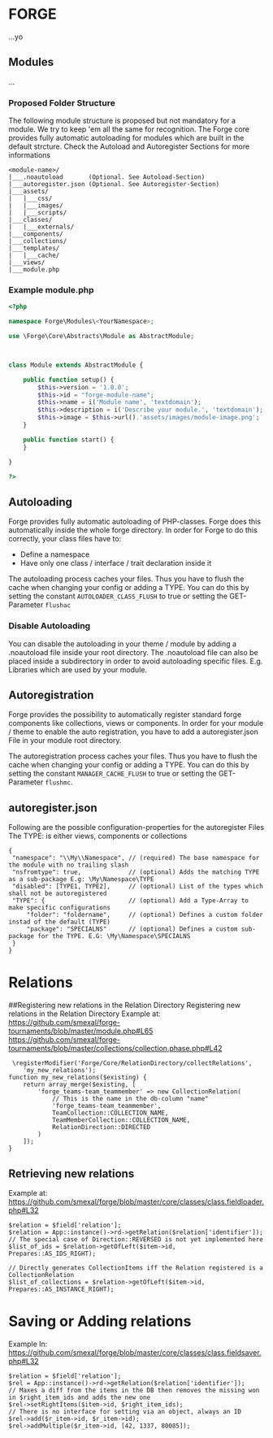 # FORGE
...yo

## Modules
...

### Proposed Folder Structure
The following module structure is proposed but not mandatory for a module. We try to keep 'em all the same for recognition.
The Forge core provides fully automatic autoloading for modules which are built in the default strcture. Check the Autoload and Autoregister Sections for more informations  
```
<module-name>/
|___.noautoload       (Optional. See Autoload-Section)
|___autoregister.json (Optional. See Autoregister-Section)
|___assets/
|   |___css/
|   |___images/
|   |___scripts/
|___classes/
|   |___externals/
|___components/
|___collections/
|___templates/
|   |___cache/
|___views/
|___module.php
```

### Example module.php
```php
<?php

namespace Forge\Modules\<YourNamespace>;

use \Forge\Core\Abstracts\Module as AbstractModule;



class Module extends AbstractModule {

    public function setup() {
        $this->version = '1.0.0';
        $this->id = "forge-module-name";
        $this->name = i('Module name', 'textdomain');
        $this->description = i('Describe your module.', 'textdomain');
        $this->image = $this->url().'assets/images/module-image.png';
    }

    public function start() {
    }

}

?>
```

## Autoloading
Forge provides fully automatic autoloading of PHP-classes. Forge does this automatically inside the whole forge directory.
In order for Forge to do this correctly, your class files have to:
* Define a namespace
* Have only one class / interface / trait declaration inside it


The autoloading process caches your files. Thus you have to flush the cache when changing your config or adding a TYPE. 
You can do this by setting the constant `AUTOLOADER_CLASS_FLUSH` to true or setting the GET-Parameter `flushac`

### Disable Autoloading
You can disable the autoloading in your theme / module by adding a .noautoload file inside your root directory. 
The .noautoload file can also be placed inside a subdirectory in order to avoid autoloading specific files. E.g. Libraries which are used by your module. 

## Autoregistration
Forge provides the possibility to automatically register standard forge components like collections, views or components. In order for your module / theme to enable the auto registration, you have to add a autoregister.json File in your module root directory.

The autoregistration process caches your files. Thus you have to flush the cache when changing your config or adding a TYPE. 
You can do this by setting the constant `MANAGER_CACHE_FLUSH` to true or setting the GET-Parameter `flushmc`.


## autoregister.json
Following are the possible configuration-properties for the autoregister Files
The TYPE: is either views, components or collections
```
{
 "namespace": "\\My\\Namespace", // (required) The base namespace for the module with no trailing slash
 "nsfromtype": true,             // (optional) Adds the matching TYPE as a sub-package E.g: \My\Namespace\TYPE
 "disabled": [TYPE1, TYPE2],     // (optional) List of the types which shall not be autoregistered
 "TYPE": {                       // (optional) Add a Type-Array to make specific configurations
     "folder": "foldername",     // (optional) Defines a custom folder instad of the default (TYPE)
     "package": "SPECIALNS"      // (optional) Defines a custom sub-package for the TYPE. E.G: \My\Namespace\SPECIALNS
 } 
}
```

# Relations

##Registering new relations in the Relation Directory
Registering new relations in the Relation Directory
Example at: https://github.com/smexal/forge-tournaments/blob/master/module.php#L65
            https://github.com/smexal/forge-tournaments/blob/master/collections/collection.phase.php#L42
```            
 \registerModifier('Forge/Core/RelationDirectory/collectRelations', 
    'my_new_relations');
function my_new_relations($existing) {
    return array_merge($existing, [
        'forge_teams-team_teammember' => new CollectionRelation(
            // This is the name in the db-column "name"
            'forge_teams-team_teammember',
            TeamCollection::COLLECTION_NAME, 
            TeamMemberCollection::COLLECTION_NAME, 
            RelationDirection::DIRECTED
        )
    ]);
}
```

## Retrieving new relations
Example at: https://github.com/smexal/forge/blob/master/core/classes/class.fieldloader.php#L32
```
$relation = $field['relation'];
$relation = App::instance()->rd->getRelation($relation['identifier']);
// The special case of Direction::REVERSED is not yet implemented here
$list_of_ids = $relation->getOfLeft($item->id, Prepares::AS_IDS_RIGHT);

// Directly generates CollectionItems iff the Relation registered is a CollectionRelation
$list_of_collections = $relation->getOfLeft($item->id, Prepares::AS_INSTANCE_RIGHT);
```

# Saving or Adding relations
Example In: https://github.com/smexal/forge/blob/master/core/classes/class.fieldsaver.php#L32
```
$relation = $field['relation'];
$rel = App::instance()->rd->getRelation($relation['identifier']);
// Maxes a diff from the items in the DB then removes the missing won in $right_item_ids and adds the new one
$rel->setRightItems($item->id, $right_item_ids);
// There is no interface for setting via an object, always an ID
$rel->add($r_item->id, $r_item->id);
$rel->addMultiple($r_item->id, [42, 1337, 80085]);
```
